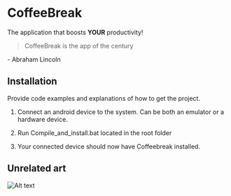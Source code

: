 # CoffeeBreak
The application that boosts **YOUR** productivity!
>CoffeeBreak is the app of the century

\- Abraham Lincoln

## Installation
Provide code examples and explanations of how to get the project.

1. Connect an android device to the system. 
   Can be both an emulator or a hardware device.
   
2. Run Compile_and_install.bat located in the root folder

3. Your connected device should now have Coffeebreak installed.

## Unrelated art
![Alt text](http://i.imgur.com/BPyU7hB.jpg "Copyright Landsfadern")